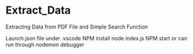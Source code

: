 # Extract_Data
 Extracting Data from PDF File and Simple Search Function

Launch.json file under .vscode
NPM install
node index.js
NPM start or can run through nodemon debugger
